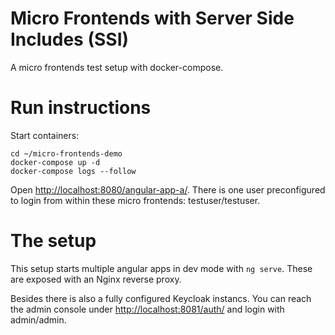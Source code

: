 # Micro Frontends with Server Side Includes (SSI)

A micro frontends test setup with docker-compose.

# Run instructions

Start containers:

```
cd ~/micro-frontends-demo
docker-compose up -d
docker-compose logs --follow
```

Open [http://localhost:8080/angular-app-a/](http://localhost:8080/angular-app-a/). There is one user preconfigured to login from within these micro frontends: testuser/testuser.

# The setup

This setup starts multiple angular apps in dev mode with `ng serve`. These are exposed with an Nginx reverse proxy.

Besides there is also a fully configured Keycloak instancs. You can reach the admin console under [http://localhost:8081/auth/](http://localhost:8081/auth/) and login with admin/admin.
